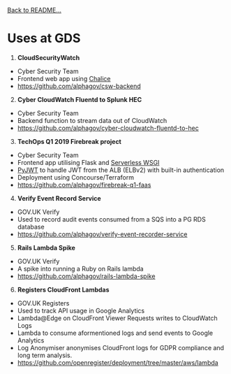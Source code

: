 [Back to README...](README.md)

# Uses at GDS

1. **CloudSecurityWatch**
 - Cyber Security Team
 - Frontend web app using [Chalice](https://github.com/aws/chalice)
 - https://github.com/alphagov/csw-backend
 
2. **Cyber CloudWatch Fluentd to Splunk HEC**
 - Cyber Security Team
 - Backend function to stream data out of CloudWatch
 - https://github.com/alphagov/cyber-cloudwatch-fluentd-to-hec 
 
3. **TechOps Q1 2019 Firebreak project**
 - Cyber Security Team
 - Frontend app utilising Flask and [Serverless WSGI](https://github.com/logandk/serverless-wsgi)
 - [PyJWT](https://pyjwt.readthedocs.io/en/latest/) to handle JWT from the ALB (ELBv2) with built-in authentication
 - Deployment using Concourse/Terraform
 - https://github.com/alphagov/firebreak-q1-faas
 
4. **Verify Event Record Service**
- GOV.UK Verify
- Used to record audit events consumed from a SQS into a PG RDS database
- https://github.com/alphagov/verify-event-recorder-service

5. **Rails Lambda Spike**
- GOV.UK Verify
- A spike into running a Ruby on Rails lambda
- https://github.com/alphagov/rails-lambda-spike

6. **Registers CloudFront Lambdas**
- GOV.UK Registers
- Used to track API usage in Google Analytics
- Lambda@Edge on CloudFront Viewer Requests writes to CloudWatch Logs
- Lambda to consume aformentioned logs and send events to Google Analytics
- Log Anonymiser anonymises CloudFront logs for GDPR compliance and long term analysis.
- https://github.com/openregister/deployment/tree/master/aws/lambda